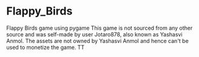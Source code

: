 # Flappy_Birds
Flappy Birds game using pygame
This game is not sourced from any other source and was self-made by user Jotaro878, also known as Yashasvi Anmol.
The assets are not owned by Yashasvi Anmol and hence can't be used to monetize the game. TT
